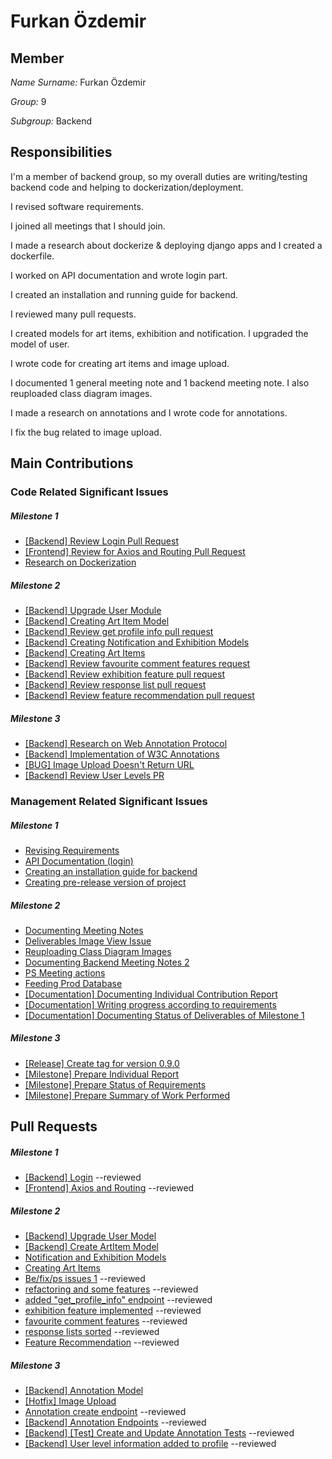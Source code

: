 # Furkan Özdemir

## Member

*Name Surname:* Furkan Özdemir

*Group:* 9

*Subgroup:* Backend


## Responsibilities

I'm a member of backend group, so my overall duties are writing/testing backend code and helping to dockerization/deployment. 

I revised software requirements. 

I joined all meetings that I should join. 

I made a research about dockerize & deploying django apps and I created a dockerfile. 

I worked on API documentation and wrote login part.

I created an installation and running guide for backend.

I reviewed many pull requests.

I created models for art items, exhibition and notification. I upgraded the model of user.

I wrote code for creating art items and image upload.

I documented 1 general meeting note and 1 backend meeting note. I also reuploaded class diagram images.

I made a research on annotations and I wrote code for annotations.

I fix the bug related to image upload.

## Main Contributions
 
### Code Related Significant Issues

##### Milestone 1

* [[Backend] Review Login Pull Request](https://github.com/bounswe/bounswe2022group9/issues/304)
* [[Frontend] Review for Axios and Routing Pull Request](https://github.com/bounswe/bounswe2022group9/issues/305)
* [Research on Dockerization](https://github.com/bounswe/bounswe2022group9/issues/302)

##### Milestone 2

* [[Backend] Upgrade User Module](https://github.com/bounswe/bounswe2022group9/issues/324)
* [[Backend] Creating Art Item Model](https://github.com/bounswe/bounswe2022group9/issues/326)
* [[Backend] Review get profile info pull request](https://github.com/bounswe/bounswe2022group9/issues/345)
* [[Backend] Creating Notification and Exhibition Models](https://github.com/bounswe/bounswe2022group9/issues/346)
* [[Backend] Creating Art Items](https://github.com/bounswe/bounswe2022group9/issues/356)
* [[Backend] Review favourite comment features request](https://github.com/bounswe/bounswe2022group9/issues/367)
* [[Backend] Review exhibition feature pull request](https://github.com/bounswe/bounswe2022group9/issues/366)
* [[Backend] Review response list pull request](https://github.com/bounswe/bounswe2022group9/issues/368)
* [[Backend] Review feature recommendation pull request](https://github.com/bounswe/bounswe2022group9/issues/369)

##### Milestone 3

* [[Backend] Research on Web Annotation Protocol](https://github.com/bounswe/bounswe2022group9/issues/495)
* [[Backend] Implementation of W3C Annotations](https://github.com/bounswe/bounswe2022group9/issues/496)
* [[BUG] Image Upload Doesn't Return URL](https://github.com/bounswe/bounswe2022group9/issues/505)
* [[Backend] Review User Levels PR](https://github.com/bounswe/bounswe2022group9/issues/517)


### Management Related Significant Issues

##### Milestone 1

* [Revising Requirements](https://github.com/bounswe/bounswe2022group9/issues/248) 
* [API Documentation (login)](https://github.com/bounswe/bounswe2022group9/issues/307) 
* [Creating an installation guide for backend](https://github.com/bounswe/bounswe2022group9/issues/306)
* [Creating pre-release version of project](https://github.com/bounswe/bounswe2022group9/issues/288)

##### Milestone 2

* [Documenting Meeting Notes](https://github.com/bounswe/bounswe2022group9/issues/313)
* [Deliverables Image View Issue](https://github.com/bounswe/bounswe2022group9/issues/328)
* [Reuploading Class Diagram Images](https://github.com/bounswe/bounswe2022group9/issues/329)
* [Documenting Backend Meeting Notes 2](https://github.com/bounswe/bounswe2022group9/issues/330)
* [PS Meeting actions](https://github.com/bounswe/bounswe2022group9/issues/350)
* [Feeding Prod Database](https://github.com/bounswe/bounswe2022group9/issues/432)
* [[Documentation] Documenting Individual Contribution Report](https://github.com/bounswe/bounswe2022group9/issues/445)
* [[Documentation] Writing progress according to requirements](https://github.com/bounswe/bounswe2022group9/issues/447)
* [[Documentation] Documenting Status of Deliverables of Milestone 1](https://github.com/bounswe/bounswe2022group9/issues/448)

##### Milestone 3

* [[Release] Create tag for version 0.9.0](https://github.com/bounswe/bounswe2022group9/issues/544)
* [[Milestone] Prepare Individual Report](https://github.com/bounswe/bounswe2022group9/issues/547)
* [[Milestone] Prepare Status of Requirements](https://github.com/bounswe/bounswe2022group9/issues/548)
* [[Milestone] Prepare Summary of Work Performed](https://github.com/bounswe/bounswe2022group9/issues/549)

## Pull Requests

##### Milestone 1

 * [[Backend] Login](https://github.com/bounswe/bounswe2022group9/pull/280) --reviewed
 * [[Frontend] Axios and Routing](https://github.com/bounswe/bounswe2022group9/pull/292) --reviewed

##### Milestone 2

 * [[Backend] Upgrade User Model](https://github.com/bounswe/bounswe2022group9/pull/325)
 * [[Backend] Create ArtItem Model](https://github.com/bounswe/bounswe2022group9/pull/327)
 * [Notification and Exhibition Models](https://github.com/bounswe/bounswe2022group9/pull/347)
 * [Creating Art Items](https://github.com/bounswe/bounswe2022group9/pull/357)
 * [Be/fix/ps issues 1](https://github.com/bounswe/bounswe2022group9/pull/349) --reviewed
 * [refactoring and some features](https://github.com/bounswe/bounswe2022group9/pull/338) --reviewed
 * [added "get_profile_info" endpoint](https://github.com/bounswe/bounswe2022group9/pull/344) --reviewed
 * [exhibition feature implemented](https://github.com/bounswe/bounswe2022group9/pull/362) --reviewed
 * [favourite comment features](https://github.com/bounswe/bounswe2022group9/pull/363) --reviewed
 * [response lists sorted](https://github.com/bounswe/bounswe2022group9/pull/364) --reviewed
 * [Feature Recommendation](https://github.com/bounswe/bounswe2022group9/pull/365) --reviewed


##### Milestone 3

 * [[Backend] Annotation Model](https://github.com/bounswe/bounswe2022group9/pull/499)
 * [[Hotfix] Image Upload](https://github.com/bounswe/bounswe2022group9/pull/506)
 * [Annotation create endpoint](https://github.com/bounswe/bounswe2022group9/pull/500) --reviewed
 * [[Backend] Annotation Endpoints](https://github.com/bounswe/bounswe2022group9/pull/503) --reviewed
 * [[Backend] [Test] Create and Update Annotation Tests](https://github.com/bounswe/bounswe2022group9/pull/508) --reviewed
 * [[Backend] User level information added to profile](https://github.com/bounswe/bounswe2022group9/pull/509) --reviewed

